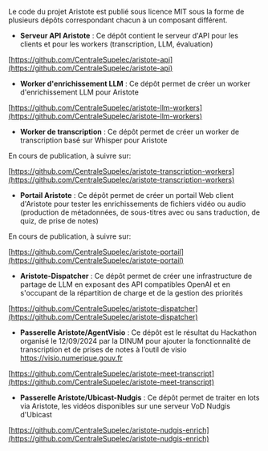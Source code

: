 Le code du projet Aristote est publié sous licence MIT sous la forme de plusieurs dépôts correspondant chacun à un composant différent.

- **Serveur API Aristote** : Ce dépôt contient le serveur d'API pour les clients et pour les workers (transcription, LLM, évaluation)

[https://github.com/CentraleSupelec/aristote-api](https://github.com/CentraleSupelec/aristote-api)

-  **Worker d'enrichissement LLM** : Ce dépôt permet de créer un worker d'enrichissement LLM pour Aristote

[https://github.com/CentraleSupelec/aristote-llm-workers](https://github.com/CentraleSupelec/aristote-llm-workers)

- **Worker de transcription** : Ce dépôt permet de créer un worker de transcription basé sur Whisper pour Aristote

En cours de publication, à suivre sur:

[https://github.com/CentraleSupelec/aristote-transcription-workers](https://github.com/CentraleSupelec/aristote-transcription-workers)

- **Portail Aristote** : Ce dépôt permet de créer un portail Web client d'Aristote pour tester les enrichissements de fichiers vidéo ou audio (production de métadonnées, de sous-titres avec ou sans traduction, de quiz, de prise de notes)

En cours de publication, à suivre sur:

[https://github.com/CentraleSupelec/aristote-portail](https://github.com/CentraleSupelec/aristote-portail)

- **Aristote-Dispatcher** : Ce dépôt permet de créer une infrastructure de partage de LLM en exposant des API compatibles OpenAI et en s'occupant de la répartition de charge et de la gestion des priorités

[https://github.com/CentraleSupelec/aristote-dispatcher](https://github.com/CentraleSupelec/aristote-dispatcher)

- **Passerelle Aristote/AgentVisio** : Ce dépôt est le résultat du Hackathon organisé le 12/09/2024 par la DINUM pour ajouter la fonctionnalité de transcription et de prises de notes à l’outil de visio https://visio.numerique.gouv.fr

[https://github.com/CentraleSupelec/aristote-meet-transcript](https://github.com/CentraleSupelec/aristote-meet-transcript)

- **Passerelle Aristote/Ubicast-Nudgis** : Ce dépôt permet de traiter en lots via Aristote, les vidéos  disponibles sur une serveur VoD Nudgis d'Ubicast

[https://github.com/CentraleSupelec/aristote-nudgis-enrich](https://github.com/CentraleSupelec/aristote-nudgis-enrich)
